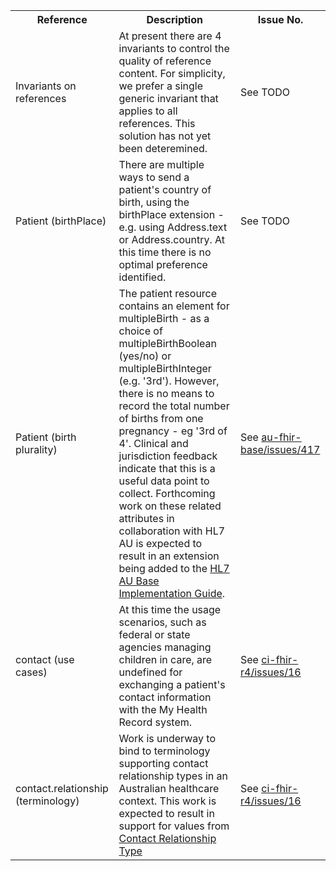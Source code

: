 <table class="list" width="100%">
<tbody>
  <tr>
    <th>Reference</th>
    <th>Description</th>
    <th>Issue No.</th>
  </tr>
  <tr>
    <td>Invariants on references</td>
    <td>At present there are 4 invariants to control the quality of reference content. For simplicity, we prefer a single generic invariant that applies to all references. This solution has not yet been deteremined.</td>
    <td>See TODO</td>
  </tr>
  <tr>
    <td>Patient (birthPlace)</td>
    <td>There are multiple ways to send a patient's country of birth, using the birthPlace extension - e.g. using Address.text or Address.country. At this time there is no optimal preference identified.</td>
    <td>See TODO</td>
  </tr>
  <tr>
    <td>Patient (birth plurality)</td>
    <td>The patient resource contains an element for multipleBirth - as a choice of multipleBirthBoolean (yes/no) or multipleBirthInteger (e.g. '3rd'). However, there is no means to record the total number of births from one pregnancy - eg '3rd of 4'. Clinical and jurisdiction feedback indicate that this is a useful data point to collect. Forthcoming work on these related attributes in collaboration with HL7 AU is expected to result in an extension being added to the <a href="http://build.fhir.org/ig/hl7au/au-fhir-base/index.html">HL7 AU Base Implementation Guide</a>.</td>
    <td>See <a href="https://github.com/hl7au/au-fhir-base/issues/417">au-fhir-base/issues/417</a></td>
  </tr>
  <tr>
    <td>contact (use cases)</td>
    <td>At this time the usage scenarios, such as federal or state agencies managing children in care, are undefined for exchanging a patient's contact information with the My Health Record system.</td>
    <td>See <a href="https://github.com/AuDigitalHealth/ci-fhir-r4/issues/16">ci-fhir-r4/issues/16</a></td>
  </tr>
  <tr>
    <td>contact.relationship (terminology)</td>
    <td>Work is underway to bind to terminology supporting contact relationship types in an Australian healthcare context. This work is expected to result in support for values from <a href="https://healthterminologies.gov.au/fhir/ValueSet/contact-relationship-type-1">Contact Relationship Type</a></td>
    <td>See <a href="https://github.com/AuDigitalHealth/ci-fhir-r4/issues/16">ci-fhir-r4/issues/16</a></td>
  </tr>
</tbody>
</table>
